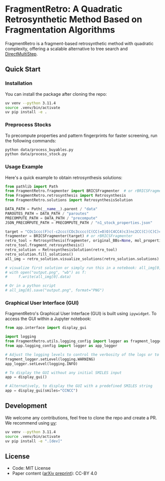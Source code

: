 # FragmentRetro: A Quadratic Retrosynthetic Method Based on Fragmentation Algorithms

FragmentRetro is a fragment-based retrosynthetic method with quadratic complexity, offering a scalable alternative to tree search and [DirectMultiStep](https://github.com/batistagroup/DirectMultiStep/tree/main).

## Quick Start

### Installation

You can install the package after cloning the repo:

```bash
uv venv --python 3.11.4
source .venv/bin/activate
uv pip install -e .
```

### Preprocess Stocks

To precompute properties and pattern fingerprints for faster screening, run the following commands:

```bash
python data/process_buyables.py
python data/process_stock.py
```

### Usage Example

Here's a quick example to obtain retrosynthesis solutions:

```python
from pathlib import Path
from FragmentRetro.fragmenter import BRICSFragmenter  # or rBRICSFragmenter
from FragmentRetro.retrosynthesis import Retrosynthesis
from FragmentRetro.solutions import RetrosynthesisSolution

DATA_PATH = Path(__name__).parent / "data"
PAROUTES_PATH = DATA_PATH / "paroutes"
PRECOMPUTE_PATH = DATA_PATH / "precompute"
JSON_PRECOMPUTE_PATH = PRECOMPUTE_PATH / "n1_stock_properties.json"

target = "COc1ccc(F)c(-c2ccc(COc3cccc(C(CC(=O)O)C4CC4)c3)nc2CC(C)(C)C)c1"
fragmenter = BRICSFragmenter(target) # or rBRICSFragmenter
retro_tool = Retrosynthesis(fragmenter, original_BBs=None, mol_properties_path=JSON_PRECOMPUTE_PATH)
retro_tool.fragment_retrosynthesis()
retro_solution = RetrosynthesisSolution(retro_tool)
retro_solution.fill_solutions()
all_img = retro_solution.visualize_solutions(retro_solution.solutions)

# visualize first solution or simply run this in a notebook: all_img[0]
# with open("output.png", "wb") as f:
#     f.write(all_img[0].data)

# Or in a python script
# all_img[0].save("output.png", format="PNG")
```

### Graphical User Interface (GUI)

FragmentRetro's Graphical User Interface (GUI) is built using `ipywidget`. To access the GUI within a Jupyter notebook:

```python
from app.interface import display_gui

import logging
from FragmentRetro.utils.logging_config import logger as fragment_logger
from app.logging_config import logger as app_logger

# Adjust the logging levels to control the verbosity of the logs or to suppress them
fragment_logger.setLevel(logging.WARNING)
app_logger.setLevel(logging.INFO) 

# To display the GUI without any initial SMILES input
app = display_gui()

# Alternatively, to display the GUI with a predefined SMILES string
app = display_gui(smiles="CCNCC")
```

## Development

We welcome any contributions, feel free to clone the repo and create a PR. We recommend using [uv](https://docs.astral.sh/uv/getting-started/installation/):

```bash
uv venv --python 3.11.4
source .venv/bin/activate
uv pip install -e ".[dev]"
```

## License

- Code: MIT License
- Paper content ([arXiv preprint](https://arxiv.org/abs/xxxxx)): CC-BY 4.0
